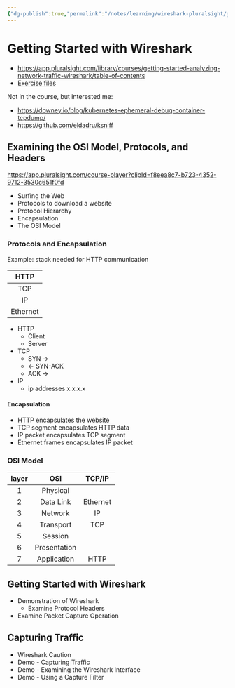```yaml
---
{"dg-publish":true,"permalink":"/notes/learning/wireshark-pluralsight/getting-started-with-wireshark/","dgHomeLink":true,"dgPassFrontmatter":false,"dgShowBacklinks":true,"dgShowLocalGraph":false}
---
```


# Getting Started with Wireshark

- <https://app.pluralsight.com/library/courses/getting-started-analyzing-network-traffic-wireshark/table-of-contents>
- [Exercise files](https://app.pluralsight.com/library/courses/getting-started-analyzing-network-traffic-wireshark/exercise-files)

Not in the course, but interested me:
- <https://downey.io/blog/kubernetes-ephemeral-debug-container-tcpdump/>
- <https://github.com/eldadru/ksniff>

## Examining the OSI Model, Protocols, and Headers

<https://app.pluralsight.com/course-player?clipId=f8eea8c7-b723-4352-9712-3530c651f0fd>

- Surfing the Web
- Protocols to download a website
- Protocol Hierarchy
- Encapsulation
- The OSI Model

### Protocols and Encapsulation

Example: stack needed for HTTP communication

| HTTP |
|:-:|
| TCP |
| IP |
| Ethernet |


- HTTP
    - Client
    - Server
- TCP
    - SYN ->
    - <- SYN-ACK
    - ACK ->
 - IP
     - ip addresses x.x.x.x


#### Encapsulation

- HTTP encapsulates the website
- TCP segment encapsulates HTTP data
- IP packet encapsulates TCP segment
- Ethernet frames encapsulates IP packet

### OSI Model

layer | OSI | TCP/IP
:-:|:-:|:-:
1 | Physical | 
2 | Data Link | Ethernet
3 | Network | IP
4 | Transport | TCP
5 | Session |
6 | Presentation |
7 | Application | HTTP



## Getting Started with Wireshark

- Demonstration of Wireshark
    - Examine Protocol Headers
 - Examine Packet Capture Operation


## Capturing Traffic

- Wireshark Caution
- Demo - Capturing Traffic
- Demo - Examining the Wireshark Interface
- Demo - Using a Capture Filter






